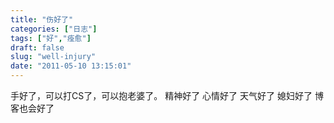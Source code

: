 ```yaml
---
title: "伤好了"
categories: ["日志"]
tags: ["好","痊愈"]
draft: false
slug: "well-injury"
date: "2011-05-10 13:15:01"
---
```


手好了，可以打CS了，可以抱老婆了。
精神好了
心情好了
天气好了
媳妇好了
博客也会好了
